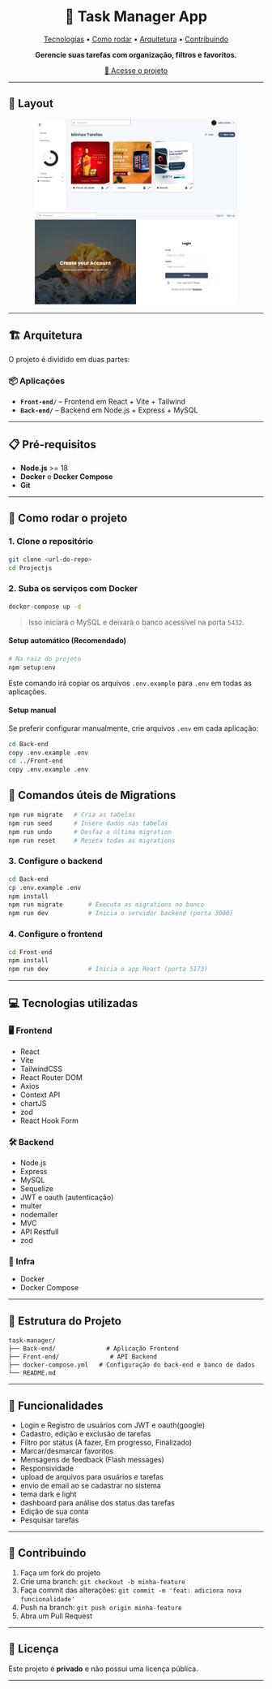 
<h1 align="center" style="font-weight: bold;">📝 Task Manager App</h1>  

<p align="center">  
  <a href="#tech">Tecnologias</a> •   
  <a href="#start">Como rodar</a> •   
  <a href="#structure">Arquitetura</a> •  
  <a href="#contrib">Contribuindo</a> 
</p>  

<p align="center"><b>Gerencie suas tarefas com organização, filtros e favoritos.</b></p>  

<p align="center">     
  <a href="http://localhost:5173">📱 Acesse o projeto</a> 
</p>

---

## 🎨 Layout

<p align="center">     
  <img src="./assets/layout_home.png" alt="Tela Home" width="400px">  
  <img src="./assets/layout_login.png" alt="Tela Login" width="400px"> 
</p>

---

## 🏗️ Arquitetura <a id="structure"></a>

O projeto é dividido em duas partes:

### 📦 Aplicações

* **`Front-end/`** – Frontend em React + Vite + Tailwind
* **`Back-end/`** – Backend em Node.js + Express + MySQL

---

## 📋 Pré-requisitos

* **Node.js** >= 18
* **Docker** e **Docker Compose**
* **Git**

---

## 🚀 Como rodar o projeto <a id="start"></a>

### 1. Clone o repositório

```bash
git clone <url-do-repo>
cd Projectjs
```

### 2. Suba os serviços com Docker

```bash
docker-compose up -d
```

> Isso iniciará o MySQL e deixará o banco acessível na porta `5432`.

#### Setup automático (Recomendado)
```bash
# Na raiz do projeto
npm setup:env
```
Este comando irá copiar os arquivos `.env.example` para `.env` em todas as aplicações.

#### Setup manual
Se preferir configurar manualmente, crie arquivos `.env` em cada aplicação:
```bash
cd Back-end
copy .env.example .env
cd ../Front-end
copy .env.example .env
```

## 📝 Comandos úteis de Migrations

```bash
npm run migrate   # Cria as tabelas
npm run seed      # Insere dados nas tabelas
npm run undo      # Desfaz a última migration
npm run reset     # Reseta todas as migrations
```

### 3. Configure o backend

```bash
cd Back-end
cp .env.example .env
npm install
npm run migrate       # Executa as migrations no banco
npm run dev           # Inicia o servidor backend (porta 3000)
```

### 4. Configure o frontend

```bash
cd Front-end
npm install
npm run dev           # Inicia o app React (porta 5173)
```

---

## 💻 Tecnologias utilizadas <a id="tech"></a>

### 🖥️ Frontend

* React
* Vite
* TailwindCSS
* React Router DOM
* Axios
* Context API
* chartJS
* zod
* React Hook Form

### 🛠️ Backend

* Node.js
* Express
* MySQL
* Sequelize
* JWT e oauth (autenticação)
* multer
* nodemailer
* MVC
* API Restfull
* zod

### 🐳 Infra

* Docker
* Docker Compose

---

## 📁 Estrutura do Projeto

```
task-manager/
├── Back-end/              # Aplicação Frontend
├── Front-end/              # API Backend
├── docker-compose.yml   # Configuração do back-end e banco de dados
└── README.md
```

---

## 🔐 Funcionalidades

* Login e Registro de usuários com JWT e oauth(google)
* Cadastro, edição e exclusão de tarefas
* Filtro por status (A fazer, Em progresso, Finalizado)
* Marcar/desmarcar favoritos
* Mensagens de feedback (Flash messages)
* Responsividade
* upload de arquivos para usuários e tarefas
* envio de email ao se cadastrar no sistema
* tema dark e light
* dashboard para análise dos status das tarefas
* Edição de sua conta
* Pesquisar tarefas
---

## 🤝 Contribuindo <a id="contrib"></a>

1. Faça um fork do projeto
2. Crie uma branch: `git checkout -b minha-feature`
3. Faça commit das alterações: `git commit -m 'feat: adiciona nova funcionalidade'`
4. Push na branch: `git push origin minha-feature`
5. Abra um Pull Request

---

## 📝 Licença

Este projeto é **privado** e não possui uma licença pública.

---

